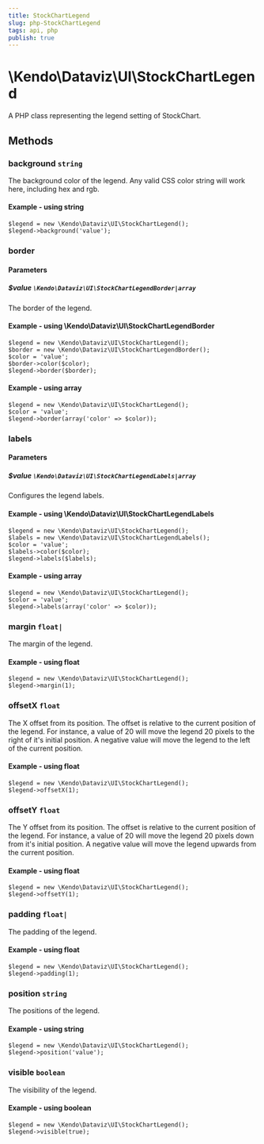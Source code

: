 ```yaml
---
title: StockChartLegend
slug: php-StockChartLegend
tags: api, php
publish: true
---
```


# \Kendo\Dataviz\UI\StockChartLegend

A PHP class representing the legend setting of StockChart.


## Methods

### background `string`

The background color of the legend. Any valid CSS color string will work here, including hex and rgb.


#### Example - using string
    $legend = new \Kendo\Dataviz\UI\StockChartLegend();
    $legend->background('value');

### border

#### Parameters

##### $value `\Kendo\Dataviz\UI\StockChartLegendBorder|array`

The border of the legend.


#### Example - using \Kendo\Dataviz\UI\StockChartLegendBorder

    $legend = new \Kendo\Dataviz\UI\StockChartLegend();
    $border = new \Kendo\Dataviz\UI\StockChartLegendBorder();
    $color = 'value';
    $border->color($color);
    $legend->border($border);

#### Example - using array

    $legend = new \Kendo\Dataviz\UI\StockChartLegend();
    $color = 'value';
    $legend->border(array('color' => $color));

### labels

#### Parameters

##### $value `\Kendo\Dataviz\UI\StockChartLegendLabels|array`

Configures the legend labels.


#### Example - using \Kendo\Dataviz\UI\StockChartLegendLabels

    $legend = new \Kendo\Dataviz\UI\StockChartLegend();
    $labels = new \Kendo\Dataviz\UI\StockChartLegendLabels();
    $color = 'value';
    $labels->color($color);
    $legend->labels($labels);

#### Example - using array

    $legend = new \Kendo\Dataviz\UI\StockChartLegend();
    $color = 'value';
    $legend->labels(array('color' => $color));

### margin `float|`

The margin of the legend.


#### Example - using float
    $legend = new \Kendo\Dataviz\UI\StockChartLegend();
    $legend->margin(1);

### offsetX `float`

The X offset from its position.  The offset is relative to the current position of the legend.
For instance, a value of 20 will move the legend 20 pixels to the right of it's initial position.  A negative value will move the legend
to the left of the current position.


#### Example - using float
    $legend = new \Kendo\Dataviz\UI\StockChartLegend();
    $legend->offsetX(1);

### offsetY `float`

The Y offset from its position.  The offset is relative to the current position of the legend.
For instance, a value of 20 will move the legend 20 pixels down from it's initial position.  A negative value will move the legend
upwards from the current position.


#### Example - using float
    $legend = new \Kendo\Dataviz\UI\StockChartLegend();
    $legend->offsetY(1);

### padding `float|`

The padding of the legend.


#### Example - using float
    $legend = new \Kendo\Dataviz\UI\StockChartLegend();
    $legend->padding(1);

### position `string`

The positions of the legend.


#### Example - using string
    $legend = new \Kendo\Dataviz\UI\StockChartLegend();
    $legend->position('value');

### visible `boolean`

The visibility of the legend.


#### Example - using boolean
    $legend = new \Kendo\Dataviz\UI\StockChartLegend();
    $legend->visible(true);

